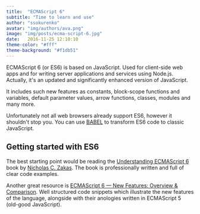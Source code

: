 ```yaml
---
title:  "ECMAScript 6"
subtitle: "Time to learn and use"
author: "ssokurenko"
avatar: "img/authors/ava.png"
image: "img/posts/ecma-script-6.jpg"
date:   2016-11-25 12:10:10
theme-color: "#fff"
theme-background: "#f1db51"
---
```


ECMAScript 6 (or ES6) is based on JavaScript. Used for client-side web apps and for writing server applications and services using Node.js.
Actually, it's an updated and significantly enhanced version of JavaScript. 

It includes such new features as constants, block-scope functions and variables, default parameter values, arrow functions, classes, modules and many more.

Unfortunately not all web browsers already support ES6, however it shouldn't stop you. You can use [BABEL](https://babeljs.io/) to transform ES6 code to classic JavaScript.

## Getting started with ES6

The best starting point would be reading the [Understanding ECMAScript 6](https://leanpub.com/understandinges6/read) book by [Nicholas C. Zakas](https://www.nczonline.net/about/). The book is professionally written and full of clear code examples.

Another great resource is [ECMAScript 6 — New Features: Overview & Comparison](http://es6-features.org/#Constants). Well structured code snippets which illustrate the new features of the language, alongside with their anologies written in ECMAScript 5 (old-good JavaScript).
